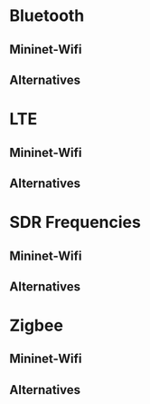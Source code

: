 
# Bluetooth

## Mininet-Wifi

## Alternatives

# LTE

## Mininet-Wifi

## Alternatives

# SDR Frequencies 

## Mininet-Wifi

## Alternatives

# Zigbee

## Mininet-Wifi

## Alternatives
